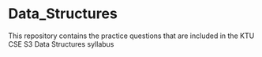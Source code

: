 # Data_Structures
This repository contains the practice questions that are included in the KTU CSE S3 Data Structures syllabus 

